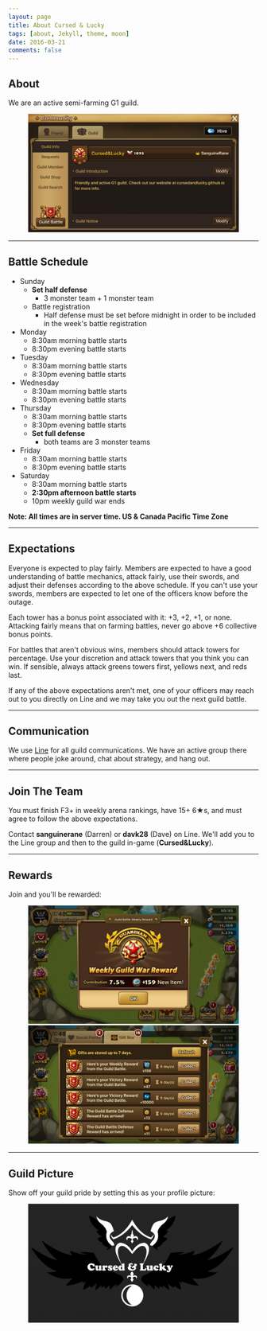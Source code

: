 ```yaml
---
layout: page
title: About Cursed & Lucky
tags: [about, Jekyll, theme, moon]
date: 2016-03-21
comments: false
---
```


## About

We are an active semi-farming G1 guild.

<figure>
  <a href="../assets/img/info.png" class="image-popup">
    <img src="../assets/img/info.png">
  </a>
</figure>

<hr/>

## Battle Schedule

* Sunday
  * <b>Set half defense</b>
    * 3 monster team + 1 monster team
  * Battle registration
    * Half defense must be set before midnight in order to be included in the
      week's battle registration
* Monday
  * 8:30am morning battle starts
  * 8:30pm evening battle starts
* Tuesday
  * 8:30am morning battle starts
  * 8:30pm evening battle starts
* Wednesday
  * 8:30am morning battle starts
  * 8:30pm evening battle starts
* Thursday
  * 8:30am morning battle starts
  * 8:30pm evening battle starts
  * <b>Set full defense</b>
    * both teams are 3 monster teams
* Friday
  * 8:30am morning battle starts
  * 8:30pm evening battle starts
* Saturday
  * 8:30am morning battle starts
  * <b>2:30pm afternoon battle starts</b>
  * 10pm weekly guild war ends

<b>Note: All times are in server time. US & Canada Pacific Time Zone</b>

<hr/>

## Expectations

Everyone is expected to play fairly. Members are expected to have a good
understanding of battle mechanics, attack fairly, use their swords, and adjust
their defenses according to the above schedule. If you can't use your swords,
members are expected to let one of the officers know before the outage.

Each tower has a bonus point associated with it: +3, +2, +1, or none. Attacking
fairly means that on farming battles, never go above +6 collective bonus
points.

For battles that aren't obvious wins, members should attack towers for
percentage. Use your discretion and attack towers that you think you can win.
If sensible, always attack greens towers first, yellows next, and reds last.

If any of the above expectations aren't met, one of your officers may reach
out to you directly on Line and we may take you out the next guild battle.

<hr/>

## Communication

We use [Line](http://line.me/) for all guild communications. We have an active
group there where people joke around, chat about strategy, and hang out.

<hr/>

## Join The Team

You must finish F3+ in weekly arena rankings, have 15+ 6★s, and must agree to
follow the above expectations.

Contact <b>sanguinerane</b> (Darren) or <b>davk28</b> (Dave) on Line. We'll add
you to the Line group and then to the guild in-game (<b>Cursed&Lucky</b>).

<hr/>

## Rewards

Join and you'll be rewarded:
<figure>
  <a href="../assets/img/stones.png" class="image-popup">
    <img src="../assets/img/stones.png">
  </a>
  <a href="../assets/img/rewards.png" class="image-popup">
    <img src="../assets/img/rewards.png">
  </a>
</figure>

<hr/>

## Guild Picture

Show off your guild pride by setting this as your profile picture:

<figure>
  <a href="../assets/img/profile.png" class="image-popup">
    <img src="../assets/img/profile.png">
  </a>
</figure>
